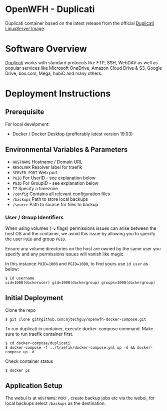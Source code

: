 # OpenWFH - Duplicati
Duplicati container based on the latest release from the official [Duplicati LinuxServer Image](https://hub.docker.com/r/linuxserver/duplicati).

# Software Overview
[Duplicati](https://www.duplicati.com) works with standard protocols like FTP, SSH, WebDAV as well as popular services like Microsoft OneDrive, Amazon Cloud Drive & S3, Google Drive, box.com, Mega, hubiC and many others.

# Deployment Instructions
## Prerequisite
For local develpment:
- Docker / Docker Desktop (prefferably latest version 19.03)

## Environmental Variables & Parameters
- `HOSTNAME` Hostname / Domain URL
- `RESOLVER` Resolver label for traefik
- `SERVER_PORT` Web port
- `PUID` For UserID - see explanation below
- `PGID` For GroupID - see explanation below
- `TZ` Specify a timezone
- `/config` Contains all relevant configuration files
- `/backups` Path to store local backups
- `/source` Path to source for files to backup

### User / Group Identifiers
When using volumes (`-v` flags) permissions issues can arise between the host OS and the container, we avoid this issue by allowing you to specify the user `PUID` and group `PGID`.

Ensure any volume directories on the host are owned by the same user you specify and any permissions issues will vanish like magic.

In this instance `PUID=1000` and `PGID=1000`, to find yours use `id user` as below:
```console
$ id username
uid=1000(dockeruser) gid=1000(dockergroup) groups=1000(dockergroup)
```

## Initial Deployment
Clone the repo
```console
$ git clone git@github.com:mjtechguy/openwfh-docker-compose.git
```
To run duplicati in container, execute docker-compose command. Make sure to run traefik container first.
```console
$ cd docker-compose/duplicati
$ docker-compose -f ../traefik/docker-compose.yml up -d && docker-compose up -d
```
Check container status
```console
$ docker ps
```

## Application Setup
The webui is at `HOSTNAME:PORT` , create backup jobs etc via the webui, for local backups select `/backups` as the destination.



